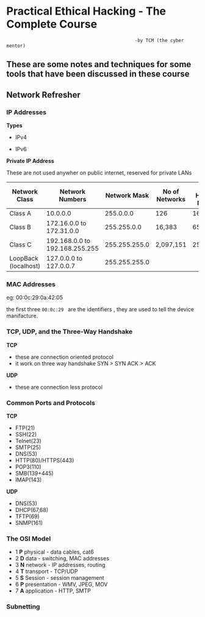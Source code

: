 # Practical Ethical Hacking - The Complete Course

                                                   -by TCM (the cyber mentor)
                                                   

## These are some notes and techniques for some tools that have been discussed in these course

## Network Refresher

### IP Addresses

**Types**

* IPv4

* IPv6

**Private IP Address**

These are not used anywher on public internet, reserved for private LANs

Network Class | Network Numbers | Network Mask | No of Networks | No of Hosts per Network
--------------|-----------------|--------------|----------------|------------------------
Class A | 10.0.0.0 | 255.0.0.0 | 126 | 16,646,144
Class B | 172.16.0.0 to 172.31.0.0 | 255.255.0.0 | 16,383 | 65,024
Class C | 192.168.0.0 to 192.168.255.255 | 255.255.255.0 | 2,097,151 | 254
LoopBack (localhost) | 127.0.0.0 to 127.0.0.7 | 255.255.255.0

### MAC Addresses

eg: 00:0c:29:0a:42:05

the first three ```00:0c:29 ``` are the identifiers , they are used to tell the device manifacture.


### TCP, UDP, and the Three-Way Handshake


**TCP**

* these are connection oriented protocol
* it work on three way handshake
    SYN > SYN ACK > ACK


**UDP** 

* these are connection less protocol


### Common Ports and Protocols

**TCP**

* FTP(21)
* SSH(22)
* Telnet(23)
* SMTP(25)
* DNS(53)
* HTTP(80)/HTTPS(443)
* POP3(110)
* SMB(139+445)
* IMAP(143)


**UDP**

* DNS(53)
* DHCP(67,68)
* TFTP(69)
* SNMP(161)



### The OSI Model

* 1 **P** physical - data cables, cat6
* 2 **D** data - switching, MAC addresses
* 3 **N** network - IP addresses, routing
* 4 **T** transport - TCP/UDP
* 5 **S** Session - session management
* 6 **P** presentation - WMV, JPEG, MOV
* 7 **A** application - HTTP, SMTP


### Subnetting 










































